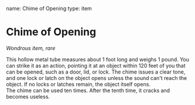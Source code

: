 name: Chime of Opening
type: item

# Chime of Opening 
_Wondrous item, rare_ 

This hollow metal tube measures about 1 foot long and weighs 1 pound. You can strike it as an action, pointing it at an object within 120 feet of you that can be opened, such as a door, lid, or lock. The chime issues a clear tone, and one lock or latch on the object opens unless the sound can't reach the object. If no locks or latches remain, the object itself opens.    
The chime can be used ten times. After the tenth time, it cracks and becomes useless. 